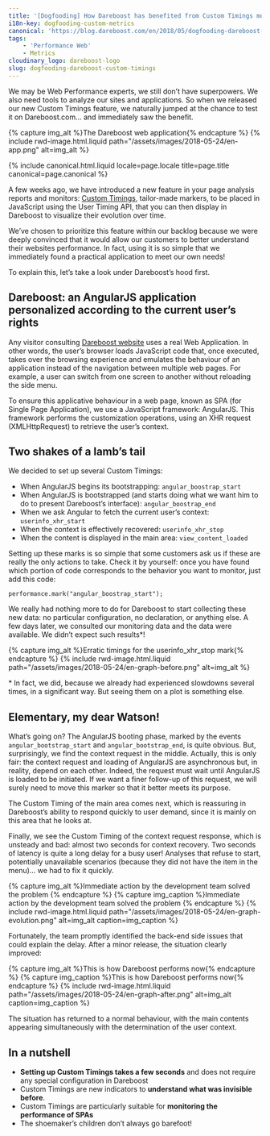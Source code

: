 ```yaml
---
title: '[Dogfooding] How Dareboost has benefited from Custom Timings monitoring'
i18n-key: dogfooding-custom-metrics
canonical: 'https://blog.dareboost.com/en/2018/05/dogfooding-dareboost-custom-timings/'
tags:
    - 'Performance Web'
    - Metrics
cloudinary_logo: dareboost-logo
slug: dogfooding-dareboost-custom-timings
---
```


We may be Web Performance experts, we still don’t have superpowers. We also need tools to analyze our sites and applications. So when we released our new Custom Timings feature, we naturally jumped at the chance to test it on Dareboost.com… and immediately saw the benefit.

{% capture img_alt %}The Dareboost web application{% endcapture %}
{% include rwd-image.html.liquid
path="/assets/images/2018-05-24/en-app.png"
alt=img_alt
%}

<!-- more -->

{% include canonical.html.liquid
    locale=page.locale
    title=page.title
    canonical=page.canonical
%}

A few weeks ago, we have introduced a new feature in your page analysis reports and monitors: [Custom Timings](https://blog.dareboost.com/en/2018/05/custom-timings-monitoring/), tailor-made markers, to be placed in JavaScript using the User Timing API, that you can then display in Dareboost to visualize their evolution over time.

We’ve chosen to prioritize this feature within our backlog because we were deeply convinced that it would allow our customers to better understand their websites performance. In fact, using it is so simple that we immediately found a practical application to meet our own needs!

To explain this, let’s take a look under Dareboost’s hood first.

## Dareboost: an AngularJS application personalized according to the current user’s rights

Any visitor consulting [Dareboost website](https://www.dareboost.com/) uses a real Web Application. In other words, the user’s browser loads JavaScript code that, once executed, takes over the browsing experience and emulates the behaviour of an application instead of the navigation between multiple web pages. For example, a user can switch from one screen to another without reloading the side menu.

To ensure this applicative behaviour in a web page, known as SPA (for Single Page Application), we use a JavaScript framework: AngularJS. This framework performs the customization operations, using an XHR request (XMLHttpRequest) to retrieve the user’s context.

## Two shakes of a lamb’s tail

We decided to set up several Custom Timings:

*   When AngularJS begins its bootstrapping: `angular_boostrap_start`
*   When AngularJS is bootstrapped (and starts doing what we want him to do to present Dareboost’s interface): `angular_boostrap_end`
*   When we ask Angular to fetch the current user’s context: `userinfo_xhr_start`
*   When the context is effectively recovered: `userinfo_xhr_stop`
*   When the content is displayed in the main area: `view_content_loaded`

Setting up these marks is so simple that some customers ask us if these are really the only actions to take. Check it by yourself: once you have found which portion of code corresponds to the behavior you want to monitor, just add this code:

```
performance.mark("angular_boostrap_start");
```

We really had nothing more to do for Dareboost to start collecting these new data: no particular configuration, no declaration, or anything else. A few days later, we consulted our monitoring data and the data were available. We didn’t expect such results*!

{% capture img_alt %}Erratic timings for the userinfo_xhr_stop mark{% endcapture %}
{% include rwd-image.html.liquid
path="/assets/images/2018-05-24/en-graph-before.png"
alt=img_alt
%}

\* In fact, we did, because we already had experienced slowdowns several times, in a significant way. But seeing them on a plot is something else.

## Elementary, my dear Watson!

What’s going on? The AngularJS booting phase, marked by the events `angular_bootstrap_start` and `angular_bootstrap_end`, is quite obvious. But, surprisingly, we find the context request in the middle. Actually, this is only fair: the context request and loading of AngularJS are asynchronous but, in reality, depend on each other. Indeed, the request must wait until AngularJS is loaded to be initiated. If we want a finer follow-up of this request, we will surely need to move this marker so that it better meets its purpose.

The Custom Timing of the main area comes next, which is reassuring in Dareboost’s ability to respond quickly to user demand, since it is mainly on this area that he looks at.

Finally, we see the Custom Timing of the context request response, which is unsteady and bad: almost two seconds for context recovery. Two seconds of latency is quite a long delay for a busy user! Analyses that refuse to start, potentially unavailable scenarios (because they did not have the item in the menu)… we had to fix it quickly.

{% capture img_alt %}Immediate action by the development team solved the problem {% endcapture %}
{% capture img_caption %}Immediate action by the development team solved the problem {% endcapture %}
{% include rwd-image.html.liquid
path="/assets/images/2018-05-24/en-graph-evolution.png"
alt=img_alt
caption=img_caption
%}


Fortunately, the team promptly identified the back-end side issues that could explain the delay. After a minor release, the situation clearly improved:

{% capture img_alt %}This is how Dareboost performs now{% endcapture %}
{% capture img_caption %}This is how Dareboost performs now{% endcapture %}
{% include rwd-image.html.liquid
path="/assets/images/2018-05-24/en-graph-after.png"
alt=img_alt
caption=img_caption
%}

The situation has returned to a normal behaviour, with the main contents appearing simultaneously with the determination of the user context.

## In a nutshell

*   **Setting up Custom Timings takes a few seconds** and does not require any special configuration in Dareboost
*   Custom Timings are new indicators to **understand what was invisible before**.
*   Custom Timings are particularly suitable for **monitoring the performance of SPAs**
*   The shoemaker’s children don’t always go barefoot!